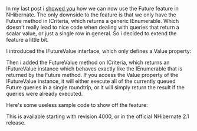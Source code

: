 In my last post i <a href="/blog/2009/01/nhibernate-and-future-queries/">showed you</a> how we can now use the Future feature in NHibernate.  The only downside to the feature is that we only have the Future method in ICriteria, which returns a generic IEnumerable.  Which doesn't really lead to nice code when dealing with queries that return a scalar value, or just a single row in general.  So i decided to extend the feature a little bit.  

I introduced the IFutureValue interface, which only defines a Value property:

<script src="https://gist.github.com/3684244.js?file=s1.cs"></script>

Then i added the FutureValue method on ICriteria, which returns an IFutureValue instance which behaves exactly like the IEnumerable that is returned by the Future method.  If you access the Value property of the IFutureValue instance, it will either execute all of the currently queued Future queries in a single roundtrip, or it will simply return the result if the queries were already executed.

Here's some useless sample code to show off the feature:

<script src="https://gist.github.com/3684244.js?file=s2.cs"></script>

This is available starting with revision 4000, or in the official NHibernate 2.1 release.